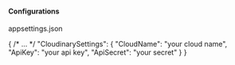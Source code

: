 ﻿#### Configurations
appsettings.json

{
  /* ... */
  "CloudinarySettings": {
    "CloudName": "your cloud name",
    "ApiKey": "your api key",
    "ApiSecret": "your secret"
  }
}